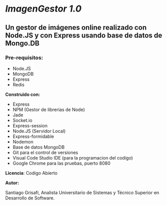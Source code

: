 #  ***ImagenGestor 1.0***

## Un gestor de imágenes online realizado con Node.JS y con Express usando base de datos de Mongo.DB

### Pre-requisitos:

 - Node.JS
 - MongoDB
 - Express
 - Redis

**Construido con:**

 - Express
 - NPM (Gestor de librerias de Node)
 - Jade
 - Socket.io
 - Express-session
 - Node.JS (Servidor Local)
 - Express-formidable
 - Nodemon
 - Base de datos MongoDB
 - Git para el control de versiones
 - Visual Code Studio IDE (para la programacion del codigo)
 - Google Chrome para las pruebas, puerto 8080

**Licencia**:
Codigo Abierto

**Autor:**


Santiago Grisafi, Analista Universitario de Sistemas y Técnico Superior en Desarrollo de Software.
